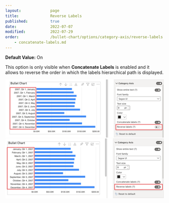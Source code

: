 ```yaml
---
layout:             page
title:              Reverse Labels
published:          true
date:               2022-07-07
modified:   	    2022-07-29
order:              /bullet-chart/options/category-axis/reverse-labels
    - concatenate-labels.md
---
```


**Default Value:** On

This option is only visible when **Concatenate Labels** is enabled and it allows to reverse the order in which the labels hierarchical path   is displayed.

<img src="images/reverse-labels-off.png" width="700">

<img src="images/reverse-labels-on.png" width="700">


